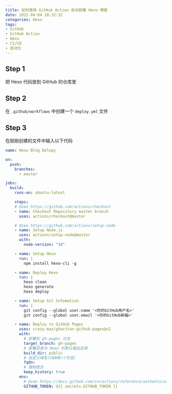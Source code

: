 ```yaml
---
title: 如何使用 GitHub Action 自动部署 Hexo 博客
date: 2022-04-04 18:32:32
categories: Hexo
tags:
- GitHub
- GitHub Action
- Hexo
- CI/CD
- 自动化
---
```


## Step 1
把 Hexo 代码放到 GitHub 的仓库里

## Step 2
在 `.github/workflows` 中创建一个 `deploy.yml` 文件

## Step 3
在刚刚创建的文件中输入以下代码
``` yml
name: Hexo Blog Delopy

on:
  push:
    branches:
      - master

jobs:
  build:
    runs-on: ubuntu-latest 

    steps:
    # @see https://github.com/actions/checkout
    - name: Checkout Repository master branch
      uses: actions/checkout@master

    # @see https://github.com/actions/setup-node
    - name: Setup Node.js
      uses: actions/setup-node@master
      with:
        node-version: "14"

    - name: Setup Hexo
      run: |
        npm install hexo-cli -g

    - name: Deploy Hexo
      run: |
        hexo clean
        hexo generate
        hexo deploy

    - name: Setup Git Infomation
      run: |
        git config --global user.name '<你的GitHub用户名>'
        git config --global user.email '<你的GitHub邮箱>'

    - name: Deploy to GitHub Pages
      uses: crazy-max/ghaction-github-pages@v2
      with:
        # 部署到 gh-pages 分支
        target_branch: gh-pages
        # 部署目录为 Hexo 的默认输出目录
        build_dir: public
        # 自定义域名(CNAME)(可选)
        fqdn: 
        # 强制提交
        keep_history: true
      env:
        # @see https://docs.github.com/cn/actions/reference/authentication-in-a-workflow#about-the-github_token-secret
        GITHUB_TOKEN: ${{ secrets.GITHUB_TOKEN }}
```

<script src="https://giscus.app/client.js"
        data-repo="XyzComments/blog.xyz8848.com"
        data-repo-id="R_kgDOHq8Hag"
        data-category="Comments"
        data-category-id="DIC_kwDOHq8Has4CQRHf"
        data-mapping="pathname"
        data-reactions-enabled="1"
        data-emit-metadata="0"
        data-input-position="top"
        data-theme="light"
        data-lang="zh-CN"
        crossorigin="anonymous"
        async>
</script>
